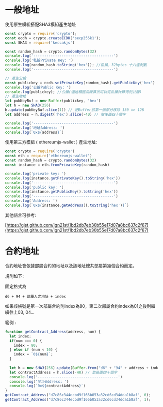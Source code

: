 # 一般地址

使用原生模組搭配SHA3模組產生地址

```js
const crypto = require('crypto');
const ecdh = crypto.createECDH('secp256k1');
const SHA3 = require('keccakjs')

const random_hash = crypto.randomBytes(32)
console.log('-------------------------------------')
console.log('私鑰Private Key: ')
console.log(random_hash.toString('hex')); //私鑰，32bytes 十六進制數
console.log('-------------------------------------')

// 產生公鑰
const publickey = ecdh.setPrivateKey(random_hash).getPublicKey('hex')
console.log('公鑰Public Key: ')
console.log(publickey); //公鑰(通過橢圓曲線算法可以從私鑰計算得到公鑰)
// 產生地址
let pubKeyBuf = new Buffer(publickey, 'hex')
let h = new SHA3(256)
h.update(pubKeyBuf.slice(1)) // 把Buffer前第一個部分移除 130 => 128
let address = h.digest('hex').slice(-40) // 取後面四十個字

console.log('-------------------------------------')
console.log('地址Address: ')
console.log(`0x${address}`)
```

使用第三方模組 \( ethereumjs-wallet \) 產生地址:

```js
const crypto = require('crypto')
const eth = require('ethereumjs-wallet')
const random_hash = crypto.randomBytes(32)
const instance = eth.fromPrivateKey(random_hash)

console.log('private key: ')
console.log(instance.getPrivateKey().toString('hex'))
console.log('-------------------------------------')
console.log('public key: ')
console.log(instance.getPublicKey().toString('hex'))
console.log('-------------------------------------')
console.log('Address: ')
console.log(`0x${instance.getAddress().toString('hex')}`)
```

其他語言可參考:

[https://gist.github.com/lgn21st/1bd2db7eb30b55e17d07a8bc637c2f87](https://gist.github.com/lgn21st/1bd2db7eb30b55e17d07a8bc637c2f87)



# 合約地址

合約地址會依據部屬合約的地址以及該地址總共部屬第幾個合約而定。

規則如下 :

固定格式為

```
d6 + 94 + 部屬人之地址 + index
```

如果該帳號是第一次部屬合約則index為80，第二次部屬合約index為01之後則繼續往上03, 04...

範例 :

```js
function getContract_Address(address, num) {
  let index;
  if(num === 0) {
    index = 80;
  } else if (num < 10) {
    index = `0${num}`;
  }
   
  let h = new SHA3(256).update(Buffer.from("d6" + "94" + address + index, 'hex')).digest('hex'); // 02  06 07 08
  let contractAddress = h.slice(-40) // 取後面四十個字
  console.log('-------------------------------------')
  console.log('地址Address: ')
  console.log(`0x${contractAddress}`)
}
getContract_Address("d7c86c344ecbd9f166b053a32cd6cd34dda1b8af", 0);
getContract_Address("d7c86c344ecbd9f166b053a32cd6cd34dda1b8af", 1);
```





